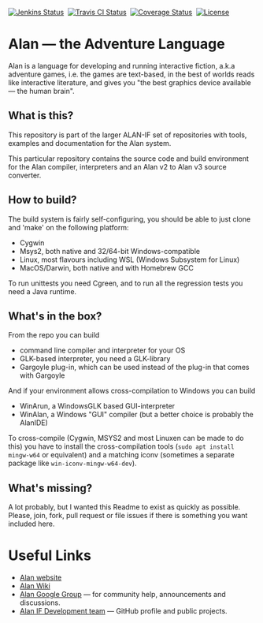 [![Jenkins Status][jenkins badge]][jenkins link]&nbsp;
[![Travis CI Status][travis badge]][travis link]&nbsp;
[![Coverage Status][coveralls badge]][coveralls link]&nbsp;
[![License][license badge]][license link]

# Alan — the Adventure Language

Alan is a language for developing and running interactive fiction,
a.k.a adventure games, i.e. the games are text-based, in the best of
worlds reads like interactive literature, and gives you "the best
graphics device available — the human brain".

## What is this?

This repository is part of the larger ALAN-IF set of repositories with
tools, examples and documentation for the Alan system.


This particular repository contains the source code and build
environment for the Alan compiler, interpreters and an Alan v2 to Alan
v3 source converter.

## How to build?

The build system is fairly self-configuring, you should be able to
just clone and 'make' on the following platform:

- Cygwin
- Msys2, both native and 32/64-bit Windows-compatible
- Linux, most flavours including WSL (Windows Subsystem for Linux)
- MacOS/Darwin, both native and with Homebrew GCC

To run unittests you need Cgreen, and to run all the regression tests
you need a Java runtime.

## What's in the box?

From the repo you can build

- command line compiler and interpreter for your OS
- GLK-based interpreter, you need a GLK-library
- Gargoyle plug-in, which can be used instead of the plug-in that comes with Gargoyle

And if your environment allows cross-compilation to Windows you can build

- WinArun, a WindowsGLK based GUI-interpreter
- WinAlan, a Windows "GUI" compiler (but a better choice is probably the AlanIDE)

To cross-compile (Cygwin, MSYS2 and most Linuxen can be made to do
this) you have to install the cross-compilation tools (`sudo apt
install mingw-w64` or equivalent) and a matching iconv (sometimes a
separate package like `win-iconv-mingw-w64-dev`).

## What's missing?

A lot probably, but I wanted this Readme to exist as quickly as
possible. Please, join, fork, pull request or file issues if there is
something you want included here.

# Useful Links

- [Alan website]
- [Alan Wiki]
- [Alan Google Group] — for community help, announcements and discussions.
- [Alan IF Development team] — GitHub profile and public projects.

<!-----------------------------------------------------------------------------
                               REFERENCE LINKS
------------------------------------------------------------------------------>

[Artistic License 2.0]: https://opensource.org/licenses/Artistic-2.0

<!-- Useful Links -->

[Alan website]: https://www.alanif.se/ "Visit the Alan website"
[Alan Google Group]: https://groups.google.com/g/alan-if/ "Visit the Alan-IF discussions group at Google"
[Alan Wiki]: https://github.com/alan-if/alan/wiki "Visit Alan Wiki"

<!-- badges -->

[jenkins badge]: https://jenkins.responsive.se/job/Alan/badge/icon "Jenkins CI build status"
[jenkins link]: https://jenkins.responsive.se/job/Alan/
[travis badge]: https://travis-ci.com/alan-if/alan.svg?branch=master "Travis CI build status"
[travis link]: https://travis-ci.com/alan-if/alan
[coveralls badge]: https://coveralls.io/repos/github/alan-if/alan/badge.svg?branch=master "Coveralls status"
[coveralls link]: https://coveralls.io/github/alan-if/alan?branch=master
[license badge]: https://img.shields.io/badge/license-Artistic%20License%202.0-blue
[license link]: ./COPYING

<!-- people and organizations -->

[Alan IF Development team]: https://github.com/alan-if "Visit the Alan Interactive Fiction Development team organization on GitHub"

[Thomas Nilefalk]: https://github.com/thoni56 "View Thomas Nilefalk's GitHub profile"

<!-- EOF -->
